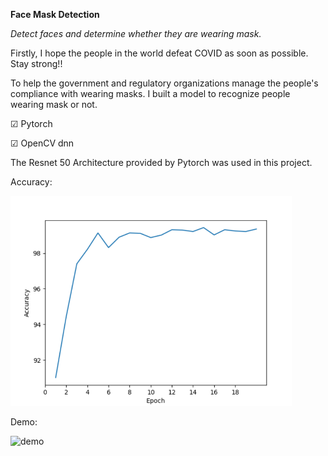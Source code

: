 **Face Mask Detection**

*Detect faces and determine whether they are wearing mask.*

Firstly, I hope the people in the world defeat COVID as soon as possible. Stay strong!!

To help the government and regulatory organizations manage the people's compliance with wearing masks. I built a model to recognize people wearing mask or not.

☑ Pytorch

☑ OpenCV dnn

The Resnet 50 Architecture provided by Pytorch was used in this project.

Accuracy:

<img src="https://github.com/Crazylov3/Face_mask_detection/blob/main/Image/massk.png" width="450">

Demo: 

![demo](https://github.com/Crazylov3/Face_mask_detection/blob/main/Image/mask_demo.gif)


